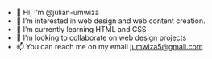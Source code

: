 - 👋 Hi, I’m @julian-umwiza
- 👀 I’m interested in web design and web content creation.
- 🌱 I’m currently learning HTML and CSS
- 💞️ I’m looking to collaborate on web design projects
- 📫 You can reach me on my email jumwiza5@gmail.com

<!---
julian-umwiza/julian-umwiza is a ✨ special ✨ repository because its `README.md` (this file) appears on your GitHub profile.
You can click the Preview link to take a look at your changes.
--->
